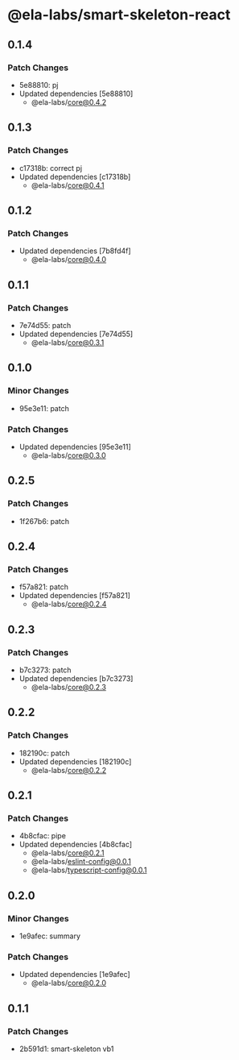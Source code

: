 # @ela-labs/smart-skeleton-react

## 0.1.4

### Patch Changes

- 5e88810: pj
- Updated dependencies [5e88810]
  - @ela-labs/core@0.4.2

## 0.1.3

### Patch Changes

- c17318b: correct pj
- Updated dependencies [c17318b]
  - @ela-labs/core@0.4.1

## 0.1.2

### Patch Changes

- Updated dependencies [7b8fd4f]
  - @ela-labs/core@0.4.0

## 0.1.1

### Patch Changes

- 7e74d55: patch
- Updated dependencies [7e74d55]
  - @ela-labs/core@0.3.1

## 0.1.0

### Minor Changes

- 95e3e11: patch

### Patch Changes

- Updated dependencies [95e3e11]
  - @ela-labs/core@0.3.0

## 0.2.5

### Patch Changes

- 1f267b6: patch

## 0.2.4

### Patch Changes

- f57a821: patch
- Updated dependencies [f57a821]
  - @ela-labs/core@0.2.4

## 0.2.3

### Patch Changes

- b7c3273: patch
- Updated dependencies [b7c3273]
  - @ela-labs/core@0.2.3

## 0.2.2

### Patch Changes

- 182190c: patch
- Updated dependencies [182190c]
  - @ela-labs/core@0.2.2

## 0.2.1

### Patch Changes

- 4b8cfac: pipe
- Updated dependencies [4b8cfac]
  - @ela-labs/core@0.2.1
  - @ela-labs/eslint-config@0.0.1
  - @ela-labs/typescript-config@0.0.1

## 0.2.0

### Minor Changes

- 1e9afec: summary

### Patch Changes

- Updated dependencies [1e9afec]
  - @ela-labs/core@0.2.0

## 0.1.1

### Patch Changes

- 2b591d1: smart-skeleton vb1

